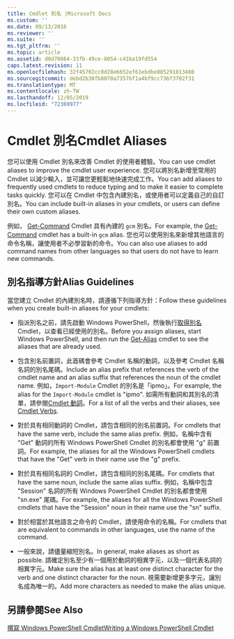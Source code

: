```yaml
---
title: Cmdlet 別名 |Microsoft Docs
ms.custom: ''
ms.date: 09/13/2016
ms.reviewer: ''
ms.suite: ''
ms.tgt_pltfrm: ''
ms.topic: article
ms.assetid: d0d70864-33fb-49ce-8054-c41ba19fd554
caps.latest.revision: 11
ms.openlocfilehash: 32f45702cc0d28e6652ef61ebdbe085291013408
ms.sourcegitcommit: debd2b38fb8070a7357bf1a4bf9cc736f3702f31
ms.translationtype: MT
ms.contentlocale: zh-TW
ms.lasthandoff: 12/05/2019
ms.locfileid: "72369977"
---
```

# <a name="cmdlet-aliases"></a><span data-ttu-id="4b5da-102">Cmdlet 別名</span><span class="sxs-lookup"><span data-stu-id="4b5da-102">Cmdlet Aliases</span></span>

<span data-ttu-id="4b5da-103">您可以使用 Cmdlet 別名來改善 Cmdlet 的使用者體驗。</span><span class="sxs-lookup"><span data-stu-id="4b5da-103">You can use cmdlet aliases to improve the cmdlet user experience.</span></span> <span data-ttu-id="4b5da-104">您可以將別名新增至常用的 Cmdlet 以減少輸入，並可讓您更輕鬆地快速完成工作。</span><span class="sxs-lookup"><span data-stu-id="4b5da-104">You can add aliases to frequently used cmdlets to reduce typing and to make it easier to complete tasks quickly.</span></span> <span data-ttu-id="4b5da-105">您可以在 Cmdlet 中包含內建別名，或使用者可以定義自己的自訂別名。</span><span class="sxs-lookup"><span data-stu-id="4b5da-105">You can include built-in aliases in your cmdlets, or users can define their own custom aliases.</span></span>

<span data-ttu-id="4b5da-106">例如， [Get-Command](/powershell/module/microsoft.powershell.core/get-command) Cmdlet 具有內建的 `gcm` 別名。</span><span class="sxs-lookup"><span data-stu-id="4b5da-106">For example, the [Get-Command](/powershell/module/microsoft.powershell.core/get-command) cmdlet has a built-in `gcm` alias.</span></span> <span data-ttu-id="4b5da-107">您也可以使用別名來新增其他語言的命令名稱，讓使用者不必學習新的命令。</span><span class="sxs-lookup"><span data-stu-id="4b5da-107">You can also use aliases to add command names from other languages so that users do not have to learn new commands.</span></span>

## <a name="alias-guidelines"></a><span data-ttu-id="4b5da-108">別名指導方針</span><span class="sxs-lookup"><span data-stu-id="4b5da-108">Alias Guidelines</span></span>

<span data-ttu-id="4b5da-109">當您建立 Cmdlet 的內建別名時，請遵循下列指導方針：</span><span class="sxs-lookup"><span data-stu-id="4b5da-109">Follow these guidelines when you create built-in aliases for your cmdlets:</span></span>

- <span data-ttu-id="4b5da-110">指派別名之前，請先啟動 Windows PowerShell，然後執行[取得別名](/powershell/module/Microsoft.PowerShell.Utility/Get-Alias)Cmdlet，以查看已經使用的別名。</span><span class="sxs-lookup"><span data-stu-id="4b5da-110">Before you assign aliases, start Windows PowerShell, and then run the [Get-Alias](/powershell/module/Microsoft.PowerShell.Utility/Get-Alias) cmdlet to see the aliases that are already used.</span></span>

- <span data-ttu-id="4b5da-111">包含別名前置詞，此首碼會參考 Cmdlet 名稱的動詞，以及參考 Cmdlet 名稱名詞的別名尾碼。</span><span class="sxs-lookup"><span data-stu-id="4b5da-111">Include an alias prefix that references the verb of the cmdlet name and an alias suffix that references the noun of the cmdlet name.</span></span> <span data-ttu-id="4b5da-112">例如，`Import-Module` Cmdlet 的別名是「ipmo」。</span><span class="sxs-lookup"><span data-stu-id="4b5da-112">For example, the alias for the `Import-Module` cmdlet is "ipmo".</span></span> <span data-ttu-id="4b5da-113">如需所有動詞和其別名的清單，請參閱[Cmdlet 動詞](./approved-verbs-for-windows-powershell-commands.md)。</span><span class="sxs-lookup"><span data-stu-id="4b5da-113">For a list of all the verbs and their aliases, see [Cmdlet Verbs](./approved-verbs-for-windows-powershell-commands.md).</span></span>

- <span data-ttu-id="4b5da-114">對於具有相同動詞的 Cmdlet，請包含相同的別名前置詞。</span><span class="sxs-lookup"><span data-stu-id="4b5da-114">For cmdlets that have the same verb, include the same alias prefix.</span></span> <span data-ttu-id="4b5da-115">例如，名稱中含有 "Get" 動詞的所有 Windows PowerShell Cmdlet 的別名都會使用 "g" 前置詞。</span><span class="sxs-lookup"><span data-stu-id="4b5da-115">For example, the aliases for all the Windows PowerShell cmdlets that have the "Get" verb in their name use the "g" prefix.</span></span>

- <span data-ttu-id="4b5da-116">對於具有相同名詞的 Cmdlet，請包含相同的別名尾碼。</span><span class="sxs-lookup"><span data-stu-id="4b5da-116">For cmdlets that have the same noun, include the same alias suffix.</span></span> <span data-ttu-id="4b5da-117">例如，名稱中包含 "Session" 名詞的所有 Windows PowerShell Cmdlet 的別名都會使用 "sn.exe" 尾碼。</span><span class="sxs-lookup"><span data-stu-id="4b5da-117">For example, the aliases for all the Windows PowerShell cmdlets that have the "Session" noun in their name use the "sn" suffix.</span></span>

- <span data-ttu-id="4b5da-118">對於相當於其他語言之命令的 Cmdlet，請使用命令的名稱。</span><span class="sxs-lookup"><span data-stu-id="4b5da-118">For cmdlets that are equivalent to commands in other languages, use the name of the command.</span></span>

- <span data-ttu-id="4b5da-119">一般來說，請儘量縮短別名。</span><span class="sxs-lookup"><span data-stu-id="4b5da-119">In general, make aliases as short as possible.</span></span> <span data-ttu-id="4b5da-120">請確定別名至少有一個用於動詞的相異字元，以及一個代表名詞的相異字元。</span><span class="sxs-lookup"><span data-stu-id="4b5da-120">Make sure the alias has at least one distinct character for the verb and one distinct character for the noun.</span></span> <span data-ttu-id="4b5da-121">視需要新增更多字元，讓別名成為唯一的。</span><span class="sxs-lookup"><span data-stu-id="4b5da-121">Add more characters as needed to make the alias unique.</span></span>

## <a name="see-also"></a><span data-ttu-id="4b5da-122">另請參閱</span><span class="sxs-lookup"><span data-stu-id="4b5da-122">See Also</span></span>

[<span data-ttu-id="4b5da-123">撰寫 Windows PowerShell Cmdlet</span><span class="sxs-lookup"><span data-stu-id="4b5da-123">Writing a Windows PowerShell Cmdlet</span></span>](./writing-a-windows-powershell-cmdlet.md)
